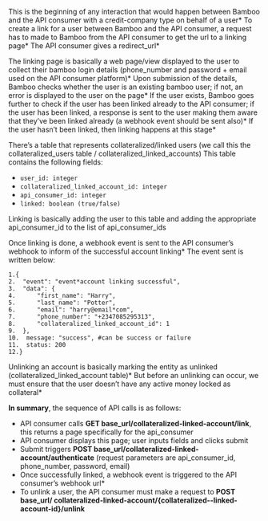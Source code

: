 This is the beginning of any interaction that would happen between Bamboo and the API consumer with a credit-company type on behalf of a user* To create a link for a user between Bamboo and the API consumer, a request has to made to Bamboo from the API consumer to get the url to a linking page*  The API consumer gives a redirect_url*

The linking page is basically a web page/view displayed to the user to collect their bamboo login details (phone_number and password + email used on the API consumer platform)* Upon submission of the details, Bamboo checks whether the user is an existing bamboo user; if not, an error is displayed to the user on the page* If the user exists, Bamboo goes further to check if the user has been linked already to the API consumer; if the user has been linked, a response is sent to the user making them aware that they’ve been linked already (a webhook event should be sent also)* If the user hasn’t been linked, then linking happens at this stage*

There’s a table that represents collateralized/linked users (we call this the  collateralized_users table / collateralized_linked_accounts) This table contains the following fields:

* `user_id: integer`
* `collateralized_linked_account_id: integer`
* `api_consumer_id: integer`
* `linked: boolean (true/false)`

Linking is basically adding the user to this table and adding the appropriate api_consumer_id to the list of api_consumer_ids

Once linking is done, a webhook event is sent to the API consumer’s webhook to inform of the successful account linking* The event sent is written below:
```
1.{
2.  "event": "event*account linking successful",
3.  "data": {
4.      "first_name": "Harry",
5.      "last_name": "Potter",
6.      "email": "harry@email*com",
7.      "phone_number": "+2347085295313",
8.      "collateralized_linked_account_id": 1    
9.  },
10.  message: "success", #can be success or failure
11.  status: 200
12.}
```

Unlinking an account is basically marking the entity as unlinked (collateralized_linked_account table)* But before an unlinking can occur, we must ensure that the user doesn’t have any active money locked as collateral*

**In summary**, the sequence of API calls is as follows:
   * API consumer calls **GET base_url/collateralized-linked-account/link**, this returns a page specifically for the api_consumer
   * API consumer displays this page; user inputs fields and clicks submit 
   * Submit triggers **POST base_url/collateralized-linked-account/authenticate** (request parameters are api_consumer_id, phone_number, password, email)
   * Once successfully linked, a webhook event is triggered to the API consumer’s webhook url*
   * To unlink a user, the API consumer must make a request to **POST base_url/   collateralized-linked-account/{collateralized--linked-account-id}/unlink**
